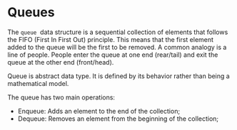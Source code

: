 # Queues

The `queue`  data structure is a sequential collection of elements that follows the FIFO (First In First Out) principle. This means that the first element added to the queue will be the first to be removed. A common analogy is a line of people. People enter the queue at one end (rear/tail) and exit the queue at the other end (front/head).

Queue is abstract data type. It is defined by its behavior rather than being a mathematical model.

The queue has two main operations:

- Enqueue: Adds an element to the end of the collection;
- Dequeue: Removes an element from the beginning of the collection;